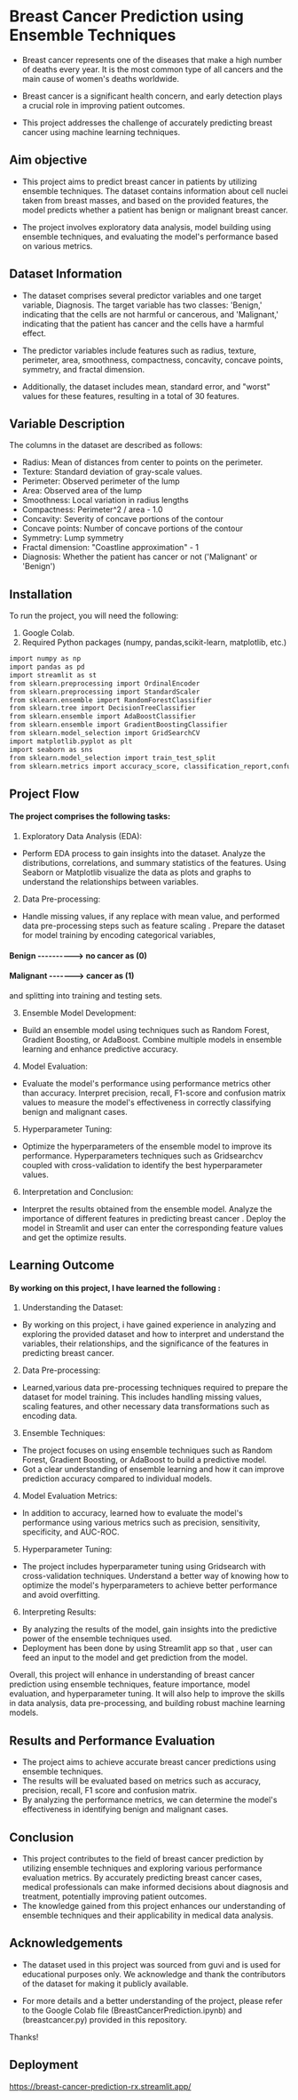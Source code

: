 
# Breast Cancer Prediction using Ensemble Techniques

- Breast cancer represents one of the diseases that make a high number of deaths every year. It is the most common type of all cancers and the main cause of women's deaths worldwide.


- Breast cancer is a significant health concern, and early detection plays a crucial role in improving patient outcomes.

- This project addresses the challenge of accurately predicting breast cancer using machine learning techniques. 








## Aim objective


- This project aims to predict breast cancer in patients by utilizing ensemble techniques. The dataset contains information about cell nuclei taken from breast masses, and based on the provided features, the model predicts whether a patient has benign or malignant breast cancer.


 - The project involves exploratory data analysis, model building using ensemble techniques, and evaluating the model's performance based on various metrics.
## Dataset Information

-  The dataset comprises several predictor variables and one target variable, Diagnosis. The target variable has two classes: 'Benign,' indicating that the cells are not harmful or cancerous, and 'Malignant,' indicating that the patient has cancer and the cells have a harmful effect. 

-  The predictor variables include features such as radius, texture, perimeter, area, smoothness, compactness, concavity, concave points, symmetry, and fractal dimension. 

-  Additionally, the dataset includes mean, standard error, and "worst" values for these features, resulting in a total of 30 features.
## Variable Description


The columns in the dataset are described as follows:

- Radius: Mean of distances from center to points on the perimeter.
- Texture: Standard deviation of gray-scale values.
- Perimeter: Observed perimeter of the lump
- Area: Observed area of the lump
- Smoothness: Local variation in radius lengths
- Compactness: Perimeter^2 / area - 1.0
- Concavity: Severity of concave portions of the contour
- Concave points: Number of concave portions of the contour
- Symmetry: Lump symmetry
- Fractal dimension: "Coastline approximation" - 1
- Diagnosis: Whether the patient has cancer or not ('Malignant' or 'Benign')
## Installation

To run the project, you will need the following:

1. Google Colab.
2. Required Python packages (numpy, pandas,scikit-learn, matplotlib, etc.)

```bash
import numpy as np
import pandas as pd
import streamlit as st
from sklearn.preprocessing import OrdinalEncoder
from sklearn.preprocessing import StandardScaler
from sklearn.ensemble import RandomForestClassifier
from sklearn.tree import DecisionTreeClassifier
from sklearn.ensemble import AdaBoostClassifier
from sklearn.ensemble import GradientBoostingClassifier
from sklearn.model_selection import GridSearchCV
import matplotlib.pyplot as plt
import seaborn as sns
from sklearn.model_selection import train_test_split
from sklearn.metrics import accuracy_score, classification_report,confusion_matrix


```
    
## Project Flow

#### The project comprises the following tasks:


1. Exploratory Data Analysis (EDA):
 - Perform EDA process to gain insights into the dataset. Analyze the distributions, correlations, and summary statistics of the features. Using Seaborn or Matplotlib visualize the data as plots and graphs  to understand the relationships between variables.

2. Data Pre-processing: 
- Handle missing values, if any replace with mean value, and performed  data pre-processing steps such as feature scaling . Prepare the dataset for model training by encoding categorical variables,
#### Benign ----------> no cancer as (0)
#### Malignant -------> cancer as (1) 
and splitting into training and testing sets.

3. Ensemble Model Development: 
- Build an ensemble model using techniques such as Random Forest, Gradient Boosting, or AdaBoost.  Combine multiple models in ensemble learning and enhance predictive accuracy.

4. Model Evaluation:
- Evaluate the model's performance using performance metrics other than accuracy. Interpret precision, recall, F1-score  and confusion matrix values to measure the model's effectiveness in correctly classifying benign and malignant cases.

5. Hyperparameter Tuning:
-  Optimize the hyperparameters of the ensemble model to improve its performance. Hyperparameters techniques such as Gridsearchcv coupled with cross-validation to identify the best hyperparameter values.

6. Interpretation and Conclusion:
-  Interpret the results obtained from the ensemble model. Analyze the importance of different features in predicting breast cancer . Deploy the model in Streamlit and user can enter the corresponding feature values and get the optimize results.




## Learning Outcome

#### By working on this project, I have learned the following :

1. Understanding the Dataset:
- By working on this project, i have gained experience in analyzing and exploring the provided dataset and  how to interpret and understand the variables, their relationships, and the significance of the features in predicting breast cancer.

2. Data Pre-processing: 
- Learned,various data pre-processing techniques required to prepare the dataset for model training. This includes handling missing values, scaling features, and other necessary data transformations such as encoding data.

3. Ensemble Techniques:
-  The project focuses on using ensemble techniques such as Random Forest, Gradient Boosting, or AdaBoost to build a predictive model.
- Got a clear understanding of ensemble learning and how it can improve prediction accuracy compared to individual models.

4. Model Evaluation Metrics: 
- In addition to accuracy, learned how  to evaluate the model's performance using various metrics such as precision, sensitivity, specificity, and AUC-ROC.

5. Hyperparameter Tuning:
-  The project includes hyperparameter tuning using Gridsearch with cross-validation techniques. Understand a better way of knowing how to optimize the model's hyperparameters to achieve better performance and avoid overfitting.

6. Interpreting Results:
-  By analyzing the results of the model,  gain insights into the predictive power of the ensemble techniques used.
-  Deployment has been done by using Streamlit app so that , user can feed an input to the model and get prediction from the model. 

Overall, this project will enhance in  understanding of breast cancer prediction using ensemble techniques, feature importance, model evaluation, and hyperparameter tuning. It will also help to improve the skills in data analysis, data pre-processing, and building robust machine learning models.


## Results and Performance Evaluation

- The project aims to achieve accurate breast cancer predictions using ensemble techniques. 
- The results will be evaluated based on metrics such as accuracy, precision, recall, F1 score and confusion matrix. 
- By analyzing the performance metrics, we can determine the model's effectiveness in identifying benign and malignant cases.

## Conclusion
- This project contributes to the field of breast cancer prediction by utilizing ensemble techniques and exploring various performance evaluation metrics. By accurately predicting breast cancer cases, medical professionals can make informed decisions about diagnosis and treatment, potentially improving patient outcomes.
- The knowledge gained from this project enhances our understanding of ensemble techniques and their applicability in medical data analysis.




## Acknowledgements
 - The dataset used in this project was sourced from guvi  and is used for educational purposes only.  We    acknowledge and thank the contributors of the dataset for making it publicly available.


- For more details and a better understanding of the project, please refer to the Google Colab file (BreastCancerPrediction.ipynb) and (breastcancer.py) provided in this repository.

Thanks!


## Deployment
https://breast-cancer-prediction-rx.streamlit.app/
